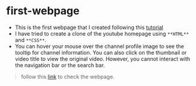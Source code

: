 # first-webpage
- This is the first webpage that I created following  this [tutorial](https://www.youtube.com/watch?v=G3e-cpL7ofc)
- I have tried to create a clone of the youtube homepage using `**HTML**` and `**CSS**`.
- You can hover your mouse over the channel profile image to see the tooltip for channel information. You can also click on the thumbnail or video title to view the original video. However, you cannot interact with the navigation bar or the search bar.

> follow this [link](https://dl02h.github.io/first-webpage/) to check the webpage.
